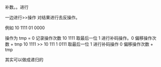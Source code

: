 补数。。进行

一边进行>>操作 对结果进行去反操作。

例如
  10 1111
  01 0000

  操作为
  tmp = 0
  记录操作次数
  10 1111 取最后一位 1 进行补码操作。0  偏移操作次数 + tmp
  10 1111 >>  10 111
   1 0111 取最后一位 1 进行补码操作 0 偏移操作次数 + tmp


   其实可以做成递归的
